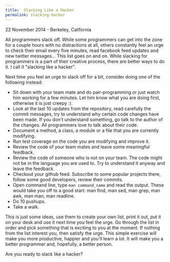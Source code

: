 ```yaml
---
title:  Slacking Like a Hacker
permalink: slacking-hacker
---
```

<p class="meta">22 November 2014 - Berkeley, California</p>

All programmers slack off. While some programmers can get into the zone for a couple hours with no distractions at all,
others constantly feel an urge to check their email every five minutes, read facebook feed updates and new twitter messages...
This list goes on and on. While slacking for programmers is a part of their creative process, there are better ways to do it.
I call it "slacking like a hacker".

Next time you feel an urge to slack off for a bit, consider doing one of the following instead:

* Sit down with your team mate and do pair-programming or just watch him working for a few minutes. Let him know
what you are doing first, otherwise it is just creepy :).
* Look at the last 10 updates from the repository, read carefully the commit messages, try to understand why certain
code changes have been made. If you don't understand something, go talk to the author of the changes. All programmers
love to talk about their code.
* Document a method, a class, a module or a file that you are currently modifying.
* Run test coverage on the code you are modifying and improve it.
* Review the code of your team mates and leave some meaningful feedback.
* Review the code of someone who is not on your team. The code might not be in the language you are used to. Try to
understand it anyway and leave the feedback.
* Checkout your github feed. Subscribe to some popular projects there, follow some good developers, review their commits.
* Open command line, type `man command_name` and read the output. These would take you off to a good start: man find, man sed, man grep,
man awk, man man, man readline.
* Do 10 pushups.
* Take a walk.

This is just some ideas, use them to create your own list, print it out, put it on your desk and use it next time you feel
the urge. Go through the list in order and pick something that is exciting to you at the moment. If nothing from the list
interest you, then satisfy the urge. This simple exercise will make you more productive, happier and you'll learn a lot.
It will make you a better programmer and, hopefully, a better person.

Are you ready to slack like a hacker?







